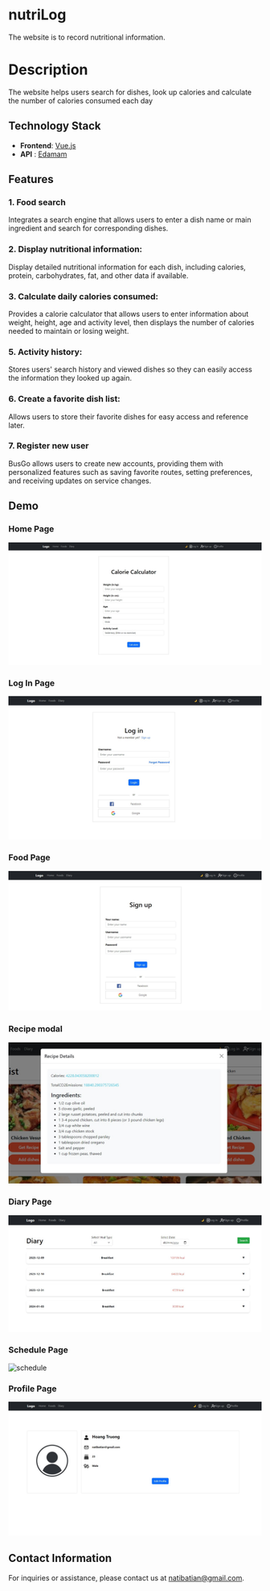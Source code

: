 # nutriLog
The website is to record nutritional information.

# Description
The website helps users search for dishes, look up calories and calculate the number of calories consumed each day

## Technology Stack

- **Frontend**: [Vue.js](https://vuejs.org/)
- **API** : [Edamam](https://www.edamam.com/)

## Features

### 1. Food search

Integrates a search engine that allows users to enter a dish name or main ingredient and search for corresponding dishes.

### 2. Display nutritional information: 

Display detailed nutritional information for each dish, including calories, protein, carbohydrates, fat, and other data if available.

### 3. Calculate daily calories consumed: 

Provides a calorie calculator that allows users to enter information about weight, height, age and activity level, then displays the number of calories needed to maintain or losing weight.

### 5. Activity history: 

Stores users' search history and viewed dishes so they can easily access the information they looked up again.

### 6. Create a favorite dish list: 

Allows users to store their favorite dishes for easy access and reference later.

### 7. Register new user

BusGo allows users to create new accounts, providing them with personalized features such as saving favorite routes, setting preferences, and receiving updates on service changes. 

## Demo
### Home Page
![home](images/Home.jpg)

### Log In Page
![login](images/login.jpg)

### Food Page
![signup](images/signup.jpg)

### Recipe modal
![recipe](images/recipe.jpg)

### Diary Page
![diary](images/diary.jpg)

### Schedule Page
![schedule](images/schedule.jpg)

### Profile Page
![profile](images/user.jpg)


## Contact Information

For inquiries or assistance, please contact us at [natibatian@gmail.com](mailto:natibatian@gmail.com).